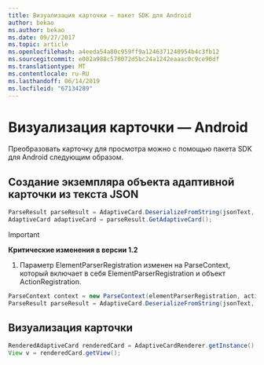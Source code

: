 ```yaml
---
title: Визуализация карточки — пакет SDK для Android
author: bekao
ms.author: bekao
ms.date: 09/27/2017
ms.topic: article
ms.openlocfilehash: a4eeda54a80c959ff9a1246371240954b4c3fb12
ms.sourcegitcommit: e002a988c570072d5bc24a1242eaaac0c9ce90df
ms.translationtype: MT
ms.contentlocale: ru-RU
ms.lasthandoff: 06/14/2019
ms.locfileid: "67134289"
---
```

# <a name="render-a-card---android"></a>Визуализация карточки — Android

Преобразовать карточку для просмотра можно с помощью пакета SDK для Android следующим образом.

## <a name="create-adaptive-card-object-instance-from-json-text"></a>Создание экземпляра объекта адаптивной карточки из текста JSON

```java
ParseResult parseResult = AdaptiveCard.DeserializeFromString(jsonText, AdaptiveCardRenderer.VERSION, elementParserRegistration);
AdaptiveCard adaptiveCard = parseResult.GetAdaptiveCard();
```
> [!IMPORTANT]
> **Критические изменения в версии 1.2**
> 
> 1. Параметр ElementParserRegistration изменен на ParseContext, который включает в себя ElementParserRegistration и объект ActionRegistration.
> ```java
> ParseContext context = new ParseContext(elementParserRegistration, actionParserRegistration);
> ParseResult parseResult = AdaptiveCard.DeserializeFromString(jsonText, AdaptiveCardRenderer.VERSION, context);
> ```

## <a name="render-a-card"></a>Визуализация карточки

```java
RenderedAdaptiveCard renderedCard = AdaptiveCardRenderer.getInstance().render(context, getSupportFragmentManager(), adaptiveCard, cardActionHandler, new HostConfig());
View v = renderedCard.getView();
```
